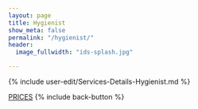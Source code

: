 ```yaml
---
layout: page
title: Hygienist
show_meta: false
permalink: "/hygienist/"
header: 
  image_fullwidth: "ids-splash.jpg"

---
```


{% include user-edit/Services-Details-Hygienist.md %}  

<a class="radius button small" href="{{ site.url }}/prices/">PRICES</a>  {% include back-button %}


